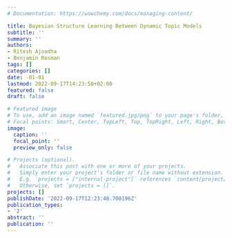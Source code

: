 ```yaml
---
# Documentation: https://wowchemy.com/docs/managing-content/

title: Bayesian Structure Learning Between Dynamic Topic Models
subtitle: ''
summary: ''
authors:
- Ritesh Ajoodha
- Benjamin Rosman
tags: []
categories: []
date: -01-01
lastmod: 2022-09-17T14:23:50+02:00
featured: false
draft: false

# Featured image
# To use, add an image named `featured.jpg/png` to your page's folder.
# Focal points: Smart, Center, TopLeft, Top, TopRight, Left, Right, BottomLeft, Bottom, BottomRight.
image:
  caption: ''
  focal_point: ''
  preview_only: false

# Projects (optional).
#   Associate this post with one or more of your projects.
#   Simply enter your project's folder or file name without extension.
#   E.g. `projects = ["internal-project"]` references `content/project/deep-learning/index.md`.
#   Otherwise, set `projects = []`.
projects: []
publishDate: '2022-09-17T12:23:48.700196Z'
publication_types:
- '2'
abstract: ''
publication: ''
---
```

